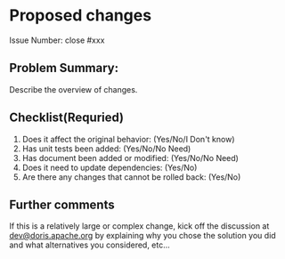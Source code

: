 <!--
!!!! Please Add Type in the PR header like [fix] !!!!
[Tag] will generate labels for this PR
CN: http://doris.incubator.apache.org/master/zh-CN/community/commit-format-specification.html#commit-%E6%A0%BC%E5%BC%8F%E8%A7%84%E8%8C%83
EN: http://doris.incubator.apache.org/master/en/community/commit-format-specification.html#commit-%E6%A0%BC%E5%BC%8F%E8%A7%84%E8%8C%83
-->

# Proposed changes

Issue Number: close #xxx

## Problem Summary:

Describe the overview of changes.

## Checklist(Requried)

1. Does it affect the original behavior: (Yes/No/I Don't know)
2. Has unit tests been added: (Yes/No/No Need)
3. Has document been added or modified: (Yes/No/No Need)
4. Does it need to update dependencies: (Yes/No)
5. Are there any changes that cannot be rolled back: (Yes/No)

## Further comments

If this is a relatively large or complex change, kick off the discussion at [dev@doris.apache.org](mailto:dev@doris.apache.org) by explaining why you chose the solution you did and what alternatives you considered, etc...

